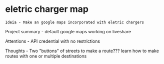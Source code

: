 # eletric charger map
    Ideia - Make an google maps incorporated with eletric chargers

Project summary -
    default google maps working on liveshare

Attentions -
    API credential with no restrictions

Thoughts -
    Two "buttons" of streets to make a route???
    learn how to make routes with one or multiple destinations
    